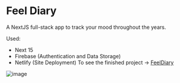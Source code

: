 # Feel Diary
A NextJS full-stack app to track your mood throughout the years.

Used: 
- Next 15
- Firebase (Authentication and Data Storage)
- Netlify (Site Deployment)
To see the finished project -> [FeelDiary](https://feeldiary.netlify.app)

![image](https://github.com/user-attachments/assets/4a4a2b9e-5b33-42dd-88d7-fd1150e6406d)
